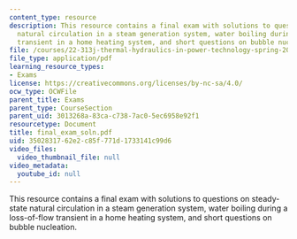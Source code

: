 ```yaml
---
content_type: resource
description: This resource contains a final exam with solutions to questions on steady-state
  natural circulation in a steam generation system, water boiling during a loss-of-flow
  transient in a home heating system, and short questions on bubble nucleation.
file: /courses/22-313j-thermal-hydraulics-in-power-technology-spring-2007/3502831762e2c85f771d1733141c99d6_final_exam_soln.pdf
file_type: application/pdf
learning_resource_types:
- Exams
license: https://creativecommons.org/licenses/by-nc-sa/4.0/
ocw_type: OCWFile
parent_title: Exams
parent_type: CourseSection
parent_uid: 3013268a-83ca-c738-7ac0-5ec6958e92f1
resourcetype: Document
title: final_exam_soln.pdf
uid: 35028317-62e2-c85f-771d-1733141c99d6
video_files:
  video_thumbnail_file: null
video_metadata:
  youtube_id: null
---
```

This resource contains a final exam with solutions to questions on steady-state natural circulation in a steam generation system, water boiling during a loss-of-flow transient in a home heating system, and short questions on bubble nucleation.